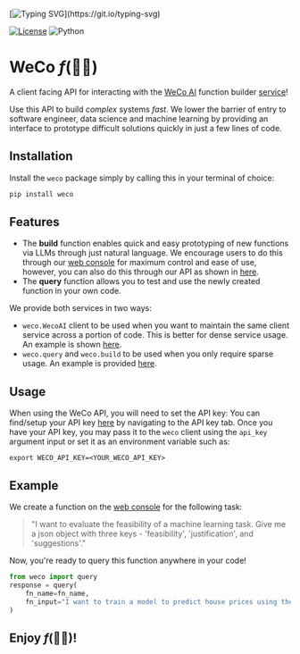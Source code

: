[![Typing SVG](https://readme-typing-svg.demolab.com?font=Georgia&size=32&duration=4000&pause=400&color=FD4578&vCenter=true&multiline=false&width=750&height=100&lines=WeCo:+Function+Builder+Client;)](https://git.io/typing-svg)

[![License](https://img.shields.io/badge/License-MIT-green.svg)](https://opensource.org/licenses/MIT)
![Python](https://img.shields.io/badge/Python-3.10.14-blue)


# WeCo $f$(👷‍♂️)

A client facing API for interacting with the [WeCo AI](https://www.weco.ai/) function builder [service](https://weco-app.vercel.app/function)!


Use this API to build *complex* systems *fast*. We lower the barrier of entry to software engineer, data science and machine learning by providing an interface to prototype difficult solutions quickly in just a few lines of code.

## Installation

Install the `weco` package simply by calling this in your terminal of choice:
```bash
pip install weco
```

## Features

- The **build** function enables quick and easy prototyping of new functions via LLMs through just natural language. We encourage users to do this through our [web console](https://weco-app.vercel.app/function) for maximum control and ease of use, however, you can also do this through our API as shown in [here](examples/).
- The **query** function allows you to test and use the newly created function in your own code.

We provide both services in two ways:
- `weco.WecoAI` client to be used when you want to maintain the same client service across a portion of code. This is better for dense service usage. An example is shown [here](examples/example_client.py).
- `weco.query` and `weco.build` to be used when you only require sparse usage. An example is provided [here](examples/example_functional.py).

## Usage

When using the WeCo API, you will need to set the API key:
You can find/setup your API key [here](https://weco-app.vercel.app/account) by navigating to the API key tab. Once you have your API key, you may pass it to the `weco` client using the `api_key` argument input or set it as an environment variable such as:
```
export WECO_API_KEY=<YOUR_WECO_API_KEY>
```

## Example

We create a function on the [web console](https://weco-app.vercel.app/function) for the following task:
> "I want to evaluate the feasibility of a machine learning task. Give me a json object with three keys - 'feasibility', 'justification', and 'suggestions'."

Now, you're ready to query this function anywhere in your code!

```python
from weco import query
response = query(
    fn_name=fn_name,
    fn_input="I want to train a model to predict house prices using the Boston Housing dataset hosted on Kaggle.",
)
```

## Enjoy $f$(👷‍♂️)!